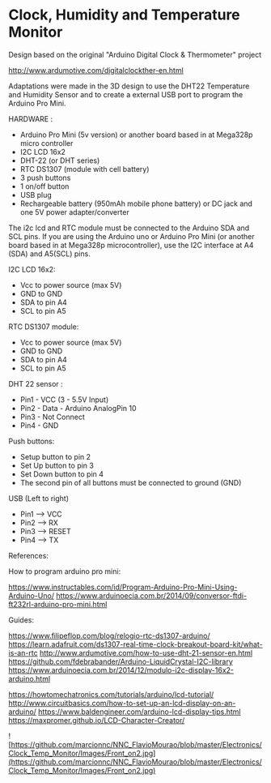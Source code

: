 # Clock, Humidity and Temperature Monitor 

Design based on the original "Arduino Digital Clock & Thermometer" project

http://www.ardumotive.com/digitalclockther-en.html

Adaptations were made in the 3D design to use the DHT22 Temperature and Humidity Sensor and to create a external USB port to program the Arduino Pro Mini.
 
HARDWARE :
- Arduino Pro Mini (5v version) or another board based in at Mega328p micro controller
- I2C LCD 16x2
- DHT-22 (or DHT series)
- RTC DS1307 (module with cell battery)
- 3 push buttons
- 1 on/off button
- USB plug
- Rechargeable battery (950mAh mobile phone battery) or DC jack and one 5V power adapter/converter

The i2c lcd and RTC module must be connected to the Arduino SDA and SCL pins. If you are using the Arduino uno or Arduino Pro Mini (or another board based in at Mega328p microcontroller), use the I2C interface at A4 (SDA) and A5(SCL) pins.

I2C LCD 16x2:
- Vcc to power source (max 5V)
- GND to GND
- SDA to pin A4
- SCL to pin A5

RTC DS1307 module:
- Vcc to power source (max 5V)
- GND to GND
- SDA to pin A4
- SCL to pin A5

DHT 22 sensor :
- Pin1 - VCC (3 - 5.5V Input)
- Pin2 - Data - Arduino AnalogPin 10
- Pin3 - Not Connect
- Pin4 - GND

Push buttons:
- Setup    button to pin 2 
- Set Up   button to pin 3
- Set Down button to pin 4
- The second pin of all buttons must be connected to ground (GND)

USB (Left to right)
- Pin1 —> VCC
- Pin2 —> RX
- Pin3 —> RESET
- Pin4 —> TX

References:

How to program arduino pro mini: 

https://www.instructables.com/id/Program-Arduino-Pro-Mini-Using-Arduino-Uno/
https://www.arduinoecia.com.br/2014/09/conversor-ftdi-ft232rl-arduino-pro-mini.html

Guides:

https://www.filipeflop.com/blog/relogio-rtc-ds1307-arduino/ https://learn.adafruit.com/ds1307-real-time-clock-breakout-board-kit/what-is-an-rtc http://www.ardumotive.com/how-to-use-dht-21-sensor-en.html https://github.com/fdebrabander/Arduino-LiquidCrystal-I2C-library https://www.arduinoecia.com.br/2014/12/modulo-i2c-display-16x2-arduino.html


https://howtomechatronics.com/tutorials/arduino/lcd-tutorial/ http://www.circuitbasics.com/how-to-set-up-an-lcd-display-on-an-arduino/ https://www.baldengineer.com/arduino-lcd-display-tips.html https://maxpromer.github.io/LCD-Character-Creator/

![https://github.com/marcionnc/NNC_FlavioMourao/blob/master/Electronics/Clock_Temp_Monitor/Images/Front_on2.jpg](https://github.com/marcionnc/NNC_FlavioMourao/blob/master/Electronics/Clock_Temp_Monitor/Images/Front_on2.jpg)
